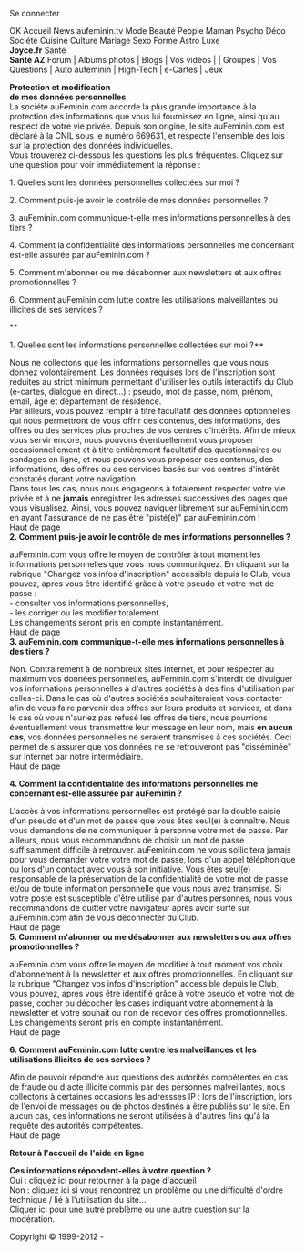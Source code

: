 Se connecter

OK Accueil News aufeminin.tv Mode Beauté People Maman Psycho Déco Société Cuisine Culture Mariage Sexo Forme Astro Luxe  
**Joyce.fr** Santé  
**Santé AZ** Forum | Albums photos | Blogs | Vos vidéos | | Groupes | Vos Questions | Auto aufeminin | High-Tech | e-Cartes | Jeux  
  
**Protection et modification  
de mes données personnelles**  
La société auFeminin.com accorde la plus grande importance à la protection des informations que vous lui fournissez en ligne, ainsi qu'au respect de votre vie privée. Depuis son origine, le site auFeminin.com est déclaré à la CNIL sous le numéro 669631, et respecte l'ensemble des lois sur la protection des données individuelles.  
Vous trouverez ci-dessous les questions les plus fréquentes. Cliquez sur une question pour voir immédiatement la réponse :  
  
1\. Quelles sont les données personnelles collectées sur moi ?  
  
2\. Comment puis-je avoir le contrôle de mes données personnelles ?  
  
3\. auFeminin.com communique-t-elle mes informations personnelles à des tiers ?  
  
4\. Comment la confidentialité des informations personnelles me concernant est-elle assurée par auFeminin.com ?  
  
5\. Comment m'abonner ou me désabonner aux newsletters et aux offres promotionnelles ?  
  
6\. Comment auFeminin.com lutte contre les utilisations malveillantes ou illicites de ses services ?  
  
  
**  
  
1\. Quelles sont les informations personnelles collectées sur moi ?**  
  
Nous ne collectons que les informations personnelles que vous nous donnez volontairement. Les données requises lors de l'inscription sont réduites au strict minimum permettant d'utiliser les outils interactifs du Club (e-cartes, dialogue en direct...) : pseudo, mot de passe, nom, prénom, email, âge et département de résidence.  
Par ailleurs, vous pouvez remplir à titre facultatif des données optionnelles qui nous permettront de vous offrir des contenus, des informations, des offres ou des services plus proches de vos centres d'intérêts. Afin de mieux vous servir encore, nous pouvons éventuellement vous proposer occasionnellement et à titre entièrement facultatif des questionnaires ou sondages en ligne, et nous pouvons vous proposer des contenus, des informations, des offres ou des services basés sur vos centres d'intérêt constatés durant votre navigation.  
Dans tous les cas, nous nous engageons à totalement respecter votre vie privée et à ne **jamais** enregistrer les adresses successives des pages que vous visualisez. Ainsi, vous pouvez naviguer librement sur auFeminin.com en ayant l'assurance de ne pas être "pisté(e)" par auFeminin.com !  
Haut de page  
**2\. Comment puis-je avoir le contrôle de mes informations personnelles ?**  
  
auFeminin.com vous offre le moyen de contrôler à tout moment les informations personnelles que vous nous communiquez. En cliquant sur la rubrique "Changez vos infos d'inscription" accessible depuis le Club, vous pouvez, après vous être identifié grâce à votre pseudo et votre mot de passe :  
\- consulter vos informations personnelles,  
\- les corriger ou les modifier totalement.  
Les changements seront pris en compte instantanément.  
Haut de page  
**3\. auFeminin.com communique-t-elle mes informations personnelles à des tiers ?**  
  
Non. Contrairement à de nombreux sites Internet, et pour respecter au maximum vos données personnelles, auFeminin.com s'interdit de divulguer vos informations personnelles à d'autres sociétés à des fins d'utilisation par celles-ci. Dans le cas où d'autres sociétés souhaiteraient vous contacter afin de vous faire parvenir des offres sur leurs produits et services, et dans le cas où vous n'auriez pas refusé les offres de tiers, nous pourrions éventuellement vous transmettre leur message en leur nom, mais **en aucun cas**, vos données personnelles ne seraient transmises à ces sociétés. Ceci permet de s'assurer que vos données ne se retrouveront pas "disséminée" sur Internet par notre intermédiaire.  
Haut de page  
  
**4\. Comment la confidentialité des informations personnelles me concernant est-elle assurée par auFeminin ?**  
  
L'accès à vos informations personnelles est protégé par la double saisie d'un pseudo et d'un mot de passe que vous êtes seul(e) à connaître. Nous vous demandons de ne communiquer à personne votre mot de passe. Par ailleurs, nous vous recommandons de choisir un mot de passe suffisamment difficile à retrouver. auFeminin.com ne vous sollicitera jamais pour vous demander votre votre mot de passe, lors d'un appel téléphonique ou lors d'un contact avec vous à son initiative. Vous êtes seul(e) responsable de la préservation de la confidentialité de votre mot de passe et/ou de toute information personnelle que vous nous avez transmise. Si votre poste est susceptible d'être utilisé par d'autres personnes, nous vous recommandons de quitter votre navigateur après avoir surfé sur auFeminin.com afin de vous déconnecter du Club.  
Haut de page  
**5\. Comment m'abonner ou me désabonner aux newsletters ou aux offres promotionnelles ?**  
  
auFeminin.com vous offre le moyen de modifier à tout moment vos choix d'abonnement à la newsletter et aux offres promotionnelles. En cliquant sur la rubrique "Changez vos infos d'inscription" accessible depuis le Club, vous pouvez, après vous être identifié grâce à votre pseudo et votre mot de passe, cocher ou décocher les cases indiquant votre abonnement à la newsletter et votre souhait ou non de recevoir des offres promotionnelles.  
Les changements seront pris en compte instantanément.  
Haut de page  
  
**6\. Comment auFeminin.com lutte contre les malveillances et les utilisations illicites de ses services ?**  
  
Afin de pouvoir répondre aux questions des autorités compétentes en cas de fraude ou d'acte illicite commis par des personnes malveillantes, nous collectons à certaines occasions les adressses IP : lors de l'inscription, lors de l'envoi de messages ou de photos destinés à être publiés sur le site. En aucun cas, ces informations ne seront utilisées à d'autres fins qu'à la requête des autorités compétentes.  
Haut de page  

  
  
**Retour à l'accueil de l'aide en ligne**  
  
**Ces informations répondent-elles à votre question ?**  
Oui : cliquez ici pour retourner à la page d'accueil  
Non : cliquez ici si vous rencontrez un problème ou une difficulté d'ordre technique / lié à l'utilisation du site...  
Cliquer ici pour une autre problème ou une autre question sur la modération.  
  

  
Copyright © 1999-2012 -
